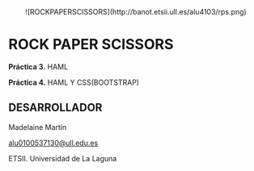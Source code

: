 <center>![ROCKPAPERSCISSORS](http://banot.etsii.ull.es/alu4103/rps.png)</center>

ROCK PAPER SCISSORS
====================================================================

**Práctica 3.** HAML 

**Práctica 4.** HAML Y CSS(BOOTSTRAP)

DESARROLLADOR
-------------------------------------------------------------------

Madelaine Martín

alu0100537130@ull.edu.es

ETSII. Universidad de La Laguna